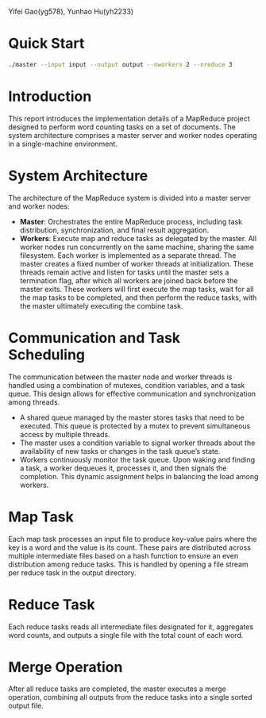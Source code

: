 Yifei Gao(yg578), Yunhao Hu(yh2233)

# Quick Start
```bash
./master --input input --output output --nworkers 2 --nreduce 3
```

# Introduction
This report introduces the implementation details of a MapReduce project designed to perform word counting tasks on a set of documents. The system architecture comprises a master server and worker nodes operating in a single-machine environment.

# System Architecture
The architecture of the MapReduce system is divided into a master server and worker nodes:
- **Master**: Orchestrates the entire MapReduce process, including task distribution, synchronization, and final result aggregation.
- **Workers**: Execute map and reduce tasks as delegated by the master. All worker nodes run concurrently on the same machine, sharing the same filesystem. Each worker is implemented as a separate thread. The master creates a fixed number of worker threads at initialization. These threads remain active and listen for tasks until the master sets a termination flag, after which all workers are joined back before the master exits. These workers will first execute the map tasks, wait for all the map tasks to be completed, and then perform the reduce tasks, with the master ultimately executing the combine task.

# Communication and Task Scheduling
The communication between the master node and worker threads is handled using a combination of mutexes, condition variables, and a task queue. This design allows for effective communication and synchronization among threads.
- A shared queue managed by the master stores tasks that need to be executed. This queue is protected by a mutex to prevent simultaneous access by multiple threads.
- The master uses a condition variable to signal worker threads about the availability of new tasks or changes in the task queue’s state.
- Workers continuously monitor the task queue. Upon waking and finding a task, a worker dequeues it, processes it, and then signals the completion. This dynamic assignment helps in balancing the load among workers.

# Map Task
Each map task processes an input file to produce key-value pairs where the key is a word and the value is its count. These pairs are distributed across multiple intermediate files based on a hash function to ensure an even distribution among reduce tasks. This is handled by opening a file stream per reduce task in the output directory.

# Reduce Task
Each reduce tasks reads all intermediate files designated for it, aggregates word counts, and outputs a single file with the total count of each word.

# Merge Operation
After all reduce tasks are completed, the master executes a merge operation, combining all outputs from the reduce tasks into a single sorted output file.
